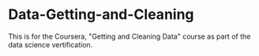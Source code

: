 # Data-Getting-and-Cleaning
This is for the Coursera, "Getting and Cleaning Data" course as part of the data science vertification.  

